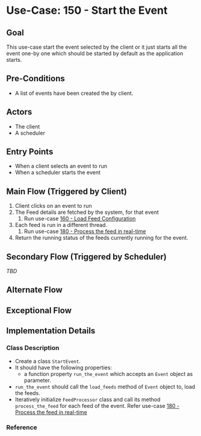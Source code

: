 # Use-Case: 150 - Start the Event

## Goal

This use-case start the event selected by the client or it just starts all the event one-by one which should be started by default as the application starts.

## Pre-Conditions

- A list of events have been created the by client.

## Actors
- The client
- A scheduler

## Entry Points
- When a client selects an event to run
- When a scheduler starts the event

## Main Flow (Triggered by Client)
1. Client clicks on an event to run 
2. The Feed details are fetched by the system, for that event
    1. Run use-case [160 - Load Feed Configuration](160-Load_Feed_Configuration.md)
3. Each feed is run in a different thread.
    1. Run use-case [180 - Process the feed in real-time](180-Process_the_feed_real-time.md)
4. Return the running status of the feeds currently running for the event.  

## Secondary Flow (Triggered by Scheduler)
*TBD*

## Alternate Flow

## Exceptional Flow

## Implementation Details
### Class Description
- Create a class `StartEvent`. 
- It should have the following properties:
    - a function property `run_the_event` which accepts an `Event` object as parameter.
- `run_the_event` should call the `load_feeds` method of `Event` object to, load the feeds.
- Iteratively initialize `FeedProcessor` class and call its method `process_the_feed` for each feed of the event. Refer use-case [180 - Process the feed in real-time](180-Process_the_feed_real-time.md)


### Reference

